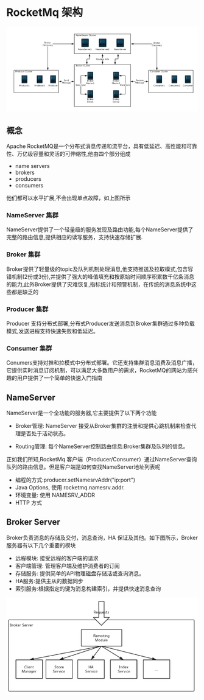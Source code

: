 # RocketMq 架构

![avatar](/学习知识/图片/rocketmq/rmq-architecture.png)

## 概念

Apache RocketMQ是一个分布式消息传递和流平台，具有低延迟、高性能和可靠性、万亿级容量和灵活的可伸缩性,他由四个部分组成

* name servers
* brokers
* producers
* consumers

他们都可以水平扩展,不会出现单点故障，如上图所示

### NameServer 集群

NameServer提供了一个轻量级的服务发现及路由功能,每个NameServer提供了完整的路由信息,提供相应的读写服务，支持快速存储扩展.

### Broker 集群

Broker提供了轻量级的topic及队列机制处理消息,他支持推送及拉取模式,包含容错机制(2份或3份),并提供了强大的峰值填充和按原始时间顺序积累数千亿条消息的能力,此外Broker提供了灾难恢复,指标统计和预警机制，在传统的消息系统中这些都是缺乏的

### Producer 集群

Producer 支持分布式部署,分布式Producer发送消息到Broker集群通过多种负载模式,发送进程支持快速失败和低延迟。

### Consumer 集群

Conumers支持对推和拉模式中分布式部署。它还支持集群消息消费及消息广播，它提供实时消息订阅机制，可以满足大多数用户的需求，RocketMQ的网站为感兴趣的用户提供了一个简单的快速入门指南

## NameServer

NameServer是一个全功能的服务器,它主要提供了以下两个功能

* Broker管理: NameServer 接受从Broker集群的注册和提供心跳机制来检查代理是否处于活动状态。

* Routing管理: 每个NameServer控制路由信息:Broker集群及队列的信息。

正如我们所知,RocketMq 客户端（Producer/Consumer）通过NameServer查询队列的路由信息。但是客户端是如何查找NameServer地址列表呢

* 编程的方式:producer.setNamesrvAddr("ip:port")
* Java Options, 使用 rocketmq.namesrv.addr.
* 环境变量: 使用 NAMESRV_ADDR
* HTTP 方式

## Broker Server

Broker负责消息的存储及交付，消息查询，HA 保证及其他。如下图所示，Broker服务器有以下几个重要的模块

* 远程模块: 接受远程的客户端的请求
* 客户端管理: 管理客户端及维护消费者的订阅
* 存储服务: 提供简单的API物理磁盘存储活或查询消息。
* HA服务:提供主从的数据同步
* 索引服务:根据指定的键为消息构建索引，并提供快速消息查询
  
![avatar](/学习知识/图片/rocketmq/rmq-broker-Server.png)